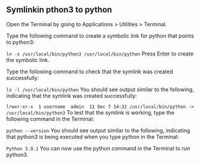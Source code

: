 ## Symlinkin pthon3 to python

Open the Terminal by going to Applications > Utilities > Terminal.

Type the following command to create a symbolic link for python that points to python3:


`ln -s /usr/local/bin/python3 /usr/local/bin/python`
Press Enter to create the symbolic link.

Type the following command to check that the symlink was created successfully:


`ls -l /usr/local/bin/python`
You should see output similar to the following, indicating that the symlink was created successfully:

`lrwxr-xr-x  1 username  admin  11 Dec 7 14:32 /usr/local/bin/python -> /usr/local/bin/python3`
To test that the symlink is working, type the following command in the Terminal:

`python --version`
You should see output similar to the following, indicating that python3 is being executed when you type python in the Terminal:

`Python 3.9.1`
You can now use the python command in the Terminal to run python3.
